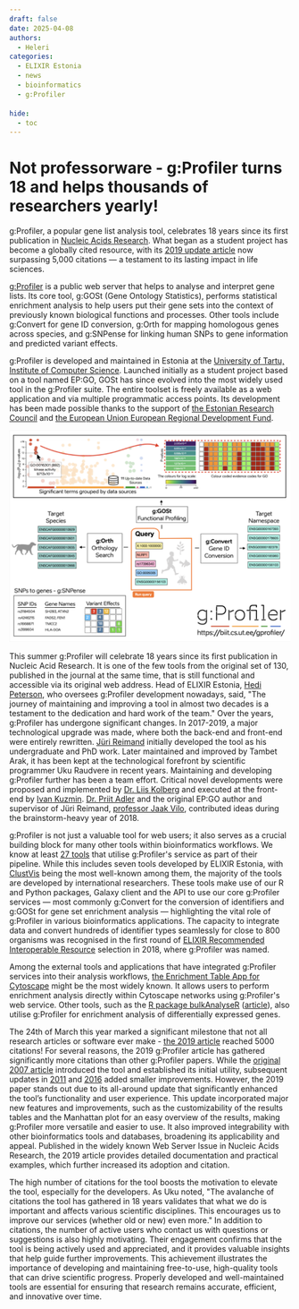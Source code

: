 ```yaml
---
draft: false
date: 2025-04-08
authors:
  - Heleri
categories:
  - ELIXIR Estonia
  - news
  - bioinformatics
  - g:Profiler

hide:
  - toc
---
```


# Not professorware - g:Profiler turns 18 and helps thousands of researchers yearly!

g:Profiler, a popular gene list analysis tool, celebrates 18 years since its first publication in [Nucleic Acids Research](https://doi.org/10.1093/nar/gkm226). What began as a student project has become a globally cited resource, with its [2019 update article](https://doi.org/10.1093/nar/gkz369) now surpassing 5,000 citations — a testament to its lasting impact in life sciences.

<!-- more -->

[g:Profiler](https://biit.cs.ut.ee/gprofiler/gost) is a public web server that helps to analyse and interpret gene lists. Its core tool, g:GOSt (Gene Ontology Statistics), performs statistical enrichment analysis to help users put their gene sets into the context of previously known biological functions and processes. Other tools include g:Convert for gene ID conversion, g:Orth for mapping homologous genes across species, and g:SNPense for linking human SNPs to gene information and predicted variant effects.

g:Profiler is developed and maintained in Estonia at the [University of Tartu, Institute of Computer Science](https://cs.ut.ee/en). Launched initially as a student project based on a tool named EP:GO, GOSt has since evolved into the most widely used tool in the g:Profiler suite. The entire toolset is freely available as a web application and via multiple programmatic access points. Its development has been made possible thanks to the support of [the Estonian Research Council](https://etag.ee/en/) and [the European Union European Regional Development Fund](https://ec.europa.eu/regional_policy/funding/erdf_en). 

![g:Profiler graphical abstract](../../../assets/images/events/2019-11-20-gProfiler.png)

This summer g:Profiler will celebrate 18 years since its first publication in Nucleic Acid Research. It is one of the few tools from the original set of 130, published in the journal at the same time, that is still functional and accessible via its original web address. Head of ELIXIR Estonia, [Hedi Peterson](https://orcid.org/0000-0001-9951-5116), who oversees g:Profiler development nowadays, said, "The journey of maintaining and improving a tool in almost two decades is a testament to the dedication and hard work of the team." Over the years, g:Profiler has undergone significant changes. In 2017-2019, a major technological upgrade was made, where both the back-end and front-end were entirely rewritten. [Jüri Reimand](https://orcid.org/0000-0002-2299-2309) initially developed the tool as his undergraduate and PhD work. Later maintained and improved by Tambet Arak, it has been kept at the technological forefront by scientific programmer Uku Raudvere in recent years. Maintaining and developing g:Profiler further has been a team effort. Critical novel developments were proposed and implemented by [Dr. Liis Kolberg](https://orcid.org/0000-0002-0118-7562) and executed at the front-end by [Ivan Kuzmin](https://orcid.org/0000-0001-9138-9901). [Dr. Priit Adler](https://orcid.org/0000-0001-8276-5135) and the original EP:GO author and supervisor of Jüri Reimand, [professor Jaak Vilo](https://orcid.org/0000-0001-5604-4107), contributed ideas during the brainstorm-heavy year of 2018.

g:Profiler is not just a valuable tool for web users; it also serves as a crucial building block for many other tools within bioinformatics workflows. We know at least [27 tools](https://biit.cs.ut.ee/gprofiler/page/relying-services) that utilise g:Profiler's service as part of their pipeline. While this includes seven tools developed by ELIXIR Estonia, with [ClustVis](https://biit.cs.ut.ee/clustvis/) being the most well-known among them, the majority of the tools are developed by international researchers. These tools make use of our R and Python packages, Galaxy client and the API to use our core g:Profiler services — most commonly g:Convert for the conversion of identifiers and g:GOSt for gene set enrichment analysis — highlighting the vital role of g:Profiler in various bioinformatics applications. The capacity to integrate data and convert hundreds of identifier types seamlessly for close to 800 organisms was recognised in the first round of [ELIXIR Recommended Interoperable Resource](https://elixir-europe.org/platforms/interoperability/rirs) selection in 2018, where g:Profiler was named.

Among the external tools and applications that have integrated g:Profiler services into their analysis workflows, [the Enrichment Table App for Cytoscape](https://github.com/cytoscape/enrichment-table-app/) might be the most widely known. It allows users to perform enrichment analysis directly within Cytoscape networks using g:Profiler's web service. Other tools, such as the [R package bulkAnalyseR](https://bioinf.stemcells.cam.ac.uk/shiny/bulkAnalyseR/Yang2019/) ([article](https://doi.org/10.1093/bib/bbac591)), also utilise g:Profiler for enrichment analysis of differentially expressed genes. 

The 24th of March this year marked a significant milestone that not all research articles or software ever make - [the 2019 article](https://doi.org/10.1093/nar/gkz369) reached 5000 citations! For several reasons, the 2019 g:Profiler article has gathered significantly more citations than other g:Profiler papers. While the [original 2007 article](https://doi.org/10.1093/nar/gkm226) introduced the tool and established its initial utility, subsequent updates in [2011](https://doi.org/10.1093/nar/gkr378) and [2016](https://doi.org/10.1093/nar/gkw199) added smaller improvements. However, the 2019 paper stands out due to its all-around update that significantly enhanced the tool’s functionality and user experience. This update incorporated major new features and improvements, such as the customizability of the results tables and the Manhattan plot for an easy overview of the results, making g:Profiler more versatile and easier to use. It also improved integrability with other bioinformatics tools and databases, broadening its applicability and appeal. Published in the widely known Web Server Issue in Nucleic Acids Research, the 2019 article provides detailed documentation and practical examples, which further increased its adoption and citation. 

The high number of citations for the tool boosts the motivation to elevate the tool, especially for the developers. As Uku noted, "The avalanche of citations the tool has gathered in 18 years validates that what we do is important and affects various scientific disciplines. This encourages us to improve our services (whether old or new) even more." In addition to citations, the number of active users who contact us with questions or suggestions is also highly motivating. Their engagement confirms that the tool is being actively used and appreciated, and it provides valuable insights that help guide further improvements. This achievement illustrates the importance of developing and maintaining free-to-use, high-quality tools that can drive scientific progress. Properly developed and well-maintained tools are essential for ensuring that research remains accurate, efficient, and innovative over time. 
